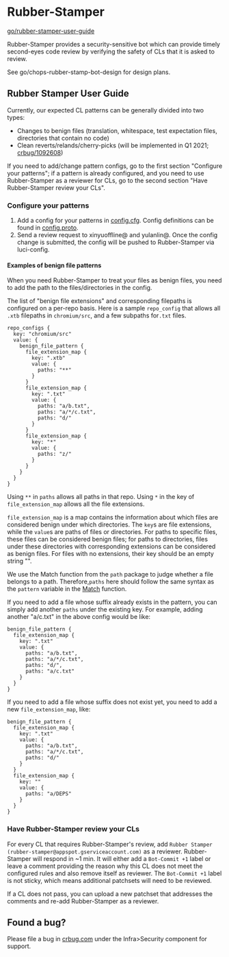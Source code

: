 # Rubber-Stamper

[go/rubber-stamper-user-guide](go/rubber-stamper-user-guide)

Rubber-Stamper provides a security-sensitive bot which can provide timely
second-eyes code review by verifying the safety of CLs that it is asked to
review.

See go/chops-rubber-stamp-bot-design for design plans.

## Rubber Stamper User Guide

Currently, our expected CL patterns can be generally divided into two types:
- Changes to benign files (translation, whitespace, test expectation files,
directories that contain no code)
- Clean reverts/relands/cherry-picks (will be implemented in Q1 2021;
[crbug/1092608](crbug/1092608))

If you need to add/change pattern configs, go to the first section "Configure
your patterns"; if a pattern is already configured, and you need to use
Rubber-Stamper as a reviewer for CLs, go to the second section "Have
Rubber-Stamper review your CLs".

### Configure your patterns
1. Add a config for your patterns in [config.cfg](https://chrome-internal.googlesource.com/infradata/config/+/refs/heads/master/configs/rubber-stamper/config.cfg).
Config definitions can be found in [config.proto](https://chromium.googlesource.com/infra/infra/+/refs/heads/master/go/src/infra/appengine/rubber-stamper/config/config.proto).
2. Send a review request to xinyuoffline@ and yulanlin@. Once the config change
is submitted, the config will be pushed to Rubber-Stamper via luci-config.

#### Examples of benign file patterns

When you need Rubber-Stamper to treat your files as benign files, you need to
add the path to the files/directories in the config.

The list of "benign file extensions" and corresponding filepaths is configured
on a per-repo basis. Here is a sample `repo_config` that allows all `.xtb` filepaths
in `chromium/src`, and a few subpaths for`.txt` files.

    repo_configs {
      key: "chromium/src"
      value: {
        benign_file_pattern {
          file_extension_map {
            key: ".xtb"
            value: {
              paths: "**"
            }
          }
          file_extension_map {
            key: ".txt"
            value: {
              paths: "a/b.txt",
              paths: "a/*/c.txt",
              paths: "d/"
            }
          }
          file_extension_map {
            key: "*"
            value: {
              paths: "z/"
            }
          }
        }
      }
    }

Using `**` in `paths` allows all paths in that repo. Using `*` in the key of
`file_extension_map` allows all the file extensions.

`file_extension_map` is a map contains the information about which files are
considered benign under which directories. The `key`s are file extensions,
while the `value`s are paths of files or directories. For paths to specific
files, these files can be considered benign files; for paths to directories,
files under these directories with corresponding extensions can be considered
as benign files. For files with no extensions, their key should be an empty
string "".

We use the Match function from the `path` package to judge whether a file belongs to
a path. Therefore,`paths` here should follow the same syntax as the `pattern`
variable in the [Match](https://golang.org/pkg/path/#Match) function.

If you need to add a file whose suffix already exists in the pattern, you can
simply add another `paths` under the existing key. For example, adding another
"a/c.txt" in the above config would be like:

    benign_file_pattern {
      file_extension_map {
        key: ".txt"
        value: {
          paths: "a/b.txt",
          paths: "a/*/c.txt",
          paths: "d/",
          paths: "a/c.txt"
        }
      }
    }

If you need to add a file whose suffix does not exist yet, you need to add a
new `file_extension_map`, like:

    benign_file_pattern {
      file_extension_map {
        key: ".txt"
        value: {
          paths: "a/b.txt",
          paths: "a/*/c.txt",
          paths: "d/"
        }
      }
      file_extension_map {
        key: ""
        value: {
          paths: "a/DEPS"
        }
      }
    }

### Have Rubber-Stamper review your CLs
For every CL that requires Rubber-Stamper's review, add `Rubber Stamper (rubber-stamper@appspot.gserviceaccount.com)`
as a reviewer. Rubber-Stamper will respond in ~1 min. It will either add a
`Bot-Commit +1` label or leave a comment providing the reason why this CL does
not meet the configured rules and also remove itself as reviewer. The `Bot-Commit +1`
label is not sticky, which means additional patchsets will need to be reviewed.

If a CL does not pass, you can upload a new patchset that addresses the
comments and re-add Rubber-Stamper as a reviewer.

## Found a bug?

Please file a bug in [crbug.com](http://crbug.com) under the Infra>Security
component for support.
